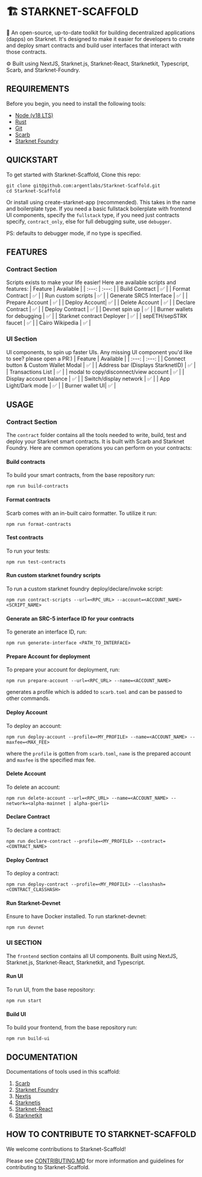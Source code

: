 # 🏗 STARKNET-SCAFFOLD

🧪 An open-source, up-to-date toolkit for building decentralized applications (dapps) on Starknet. It's designed to make it easier for developers to create and deploy smart contracts and build user interfaces that interact with those contracts.

⚙️ Built using NextJS, Starknet.js, Starknet-React, Starknetkit, Typescript, Scarb, and Starknet-Foundry.

## REQUIREMENTS

Before you begin, you need to install the following tools:

- [Node (v18 LTS)](https://nodejs.org/en/download/)
- [Rust](https://www.rust-lang.org/tools/install)
- [Git](https://git-scm.com/downloads)
- [Scarb](https://docs.swmansion.com/scarb/docs.html)
- [Starknet Foundry](https://foundry-rs.github.io/starknet-foundry/)

## QUICKSTART

To get started with Starknet-Scaffold, Clone this repo:

```
git clone git@github.com:argentlabs/Starknet-Scaffold.git
cd Starknet-Scaffold
```

Or install using create-starknet-app (recommended). This takes in the name and boilerplate type. If you need a basic fullstack boilerplate with frontend UI components, specify the `fullstack` type, if you need just contracts specify, `contract_only`, else for full debugging suite, use `debugger`. 

PS: defaults to debugger mode, if no type is specified.

## FEATURES

### Contract Section

Scripts exists to make your life easier! Here are available scripts and features:
| Feature | Available |
| :---: | :---: |
| Build Contract | ✅ |
| Format Contract | ✅ |
| Run custom scripts | ✅ |
| Generate SRC5 Interface | ✅ |
| Prepare Account | ✅ |
| Deploy Account| ✅ |
| Delete Account | ✅ |
| Declare Contract | ✅ |
| Deploy Contract | ✅ |
| Devnet spin up | ✅ |
| Burner wallets for debugging | ✅ |
| Starknet contract Deployer | ✅ |
| sepETH/sepSTRK faucet | ✅ |
| Cairo Wikipedia | ✅ |

### UI Section

UI components, to spin up faster UIs. Any missing UI component you'd like to see? please open a PR:)
| Feature | Available |
| :---: | :---: |
| Connect button & Custom Wallet Modal | ✅ |
| Address bar (Displays StarknetID) | ✅ |
| Transactions List | ✅ |
| modal to copy/disconnect/view account | ✅ |
| Display account balance | ✅ |
| Switch/display network | ✅ |
| App Light/Dark mode | ✅ |
| Burner wallet UI| ✅ |

## USAGE

### Contract Section

The `contract` folder contains all the tools needed to write, build, test and deploy your Starknet smart contracts. It is built with Scarb and Starknet Foundry. Here are common operations you can perform on your contracts:

#### Build contracts

To build your smart contracts, from the base repository run:

```
npm run build-contracts
```

#### Format contracts

Scarb comes with an in-built cairo formatter. To utilize it run:

```
npm run format-contracts
```

#### Test contracts

To run your tests:

```
npm run test-contracts
```

#### Run custom starknet foundry scripts

To run a custom starknet foundry deploy/declare/invoke script:

```
npm run contract-scripts --url=<RPC_URL> --account=<ACCOUNT_NAME> <SCRIPT_NAME>
```

#### Generate an SRC-5 interface ID for your contracts

To generate an interface ID, run:

```
npm run generate-interface <PATH_TO_INTERFACE>
```

#### Prepare Account for deployment

To prepare your account for deployment, run:

```
npm run prepare-account --url=<RPC_URL> --name=<ACCOUNT_NAME>
```

generates a profile which is added to `scarb.toml` and can be passed to other commands.

#### Deploy Account

To deploy an account:

```
npm run deploy-account --profile=<MY_PROFILE> --name=<ACCOUNT_NAME> --maxfee=<MAX_FEE>
```

where the `profile` is gotten from `scarb.toml`, `name` is the prepared account and `maxfee` is the specified max fee.

#### Delete Account

To delete an account:

```
npm run delete-account --url=<RPC_URL> --name=<ACCOUNT_NAME> --network=<alpha-mainnet | alpha-goerli>
```

#### Declare Contract

To declare a contract:

```
npm run declare-contract --profile=<MY_PROFILE> --contract=<CONTRACT_NAME>
```

#### Deploy Contract

To deploy a contract:

```
npm run deploy-contract --profile=<MY_PROFILE> --classhash=<CONTRACT_CLASSHASH>
```

#### Run Starknet-Devnet

Ensure to have Docker installed. To run starknet-devnet:

```
npm run devnet
```

### UI SECTION

The `frontend` section contains all UI components. Built using NextJS, Starknet.js, Starknet-React, Starknetkit, and Typescript.

#### Run UI

To run UI, from the base repository:

```
npm run start
```

#### Build UI

To build your frontend, from the base repository run:

```
npm run build-ui
```

## DOCUMENTATION

Documentations of tools used in this scaffold:

1. [Scarb](https://docs.swmansion.com/scarb/docs.html)
2. [Starknet Foundry](https://foundry-rs.github.io/starknet-foundry/index.html)
3. [Nextjs](https://nextjs.org/docs)
4. [Starknetjs](https://www.starknetjs.com/docs/API/)
5. [Starknet-React](https://starknet-react.com/docs/getting-started)
6. [Starknetkit](https://www.starknetkit.com/docs/getting-started)

## HOW TO CONTRIBUTE TO STARKNET-SCAFFOLD

We welcome contributions to Starknet-Scaffold!

Please see [CONTRIBUTING.MD](https://github.com/argentlabs/Starknet-Scaffold/blob/main/CONTRIBUTING.md) for more information and guidelines for contributing to Starknet-Scaffold.
